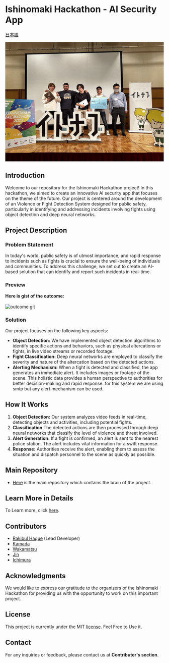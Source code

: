 # Ishinomaki Hackathon - AI Security App
[日本語](https://github.com/ishinomaki-hackathon/.github/blob/3977b41cfafffaa193b89045abc7dc4fcdab1f6e/profile/%E6%97%A5%E6%9C%AC%E8%AA%9EReadme.md)

![(profile/IMG_0714.jpeg)](https://github.com/ishinomaki-hackathon/.github/blob/ba8cc976be5084d83a1ac773319cb1c5abc3a351/profile/IMG_0714.jpeg)


## Introduction
Welcome to our repository for the Ishinomaki Hackathon project! In this hackathon, we aimed to create an innovative AI security app that focuses on the theme of the future. Our project is centered around the development of an Violence or Fight Detection System designed for public safety, particularly in identifying and addressing incidents involving fights using object detection and deep neural networks.

## Project Description
### Problem Statement
In today's world, public safety is of utmost importance, and rapid response to incidents such as fights is crucial to ensure the well-being of individuals and communities. To address this challenge, we set out to create an AI-based solution that can identify and report such incidents in real-time.

### Preview
**Here is gist of the outcome:**<br><br>
![outcome git](https://github.com/ishinomaki-hackathon/trained_yolov8/blob/e65f75cfbfaf2314ae7e03533228ebd18c73ac11/results.gif)
### Solution
Our project focuses on the following key aspects:
- **Object Detection:** We have implemented object detection algorithms to identify specific actions and behaviors, such as physical altercations or fights, in live video streams or recorded footage.
- **Fight Classification:** Deep neural networks are employed to classify the severity and nature of the altercation based on the detected actions.
- **Alerting Mechanism:** When a fight is detected and classified, the app generates an immediate alert. It includes images or footage of the scene. This holistic data provides a human perspective to authorities for better decision-making and rapid response. for this system we are using smtp but any alert mechanism can be used.

## How It Works
1. **Object Detection:** Our system analyzes video feeds in real-time, detecting objects and activities, including potential fights.
2. **Classification** The detected actions are then processed through deep neural networks that classify the level of violence and threat involved.
3. **Alert Generation:** If a fight is confirmed, an alert is sent to the nearest police station. The alert includes vital information for a swift response.
4. **Response:** Authorities receive the alert, enabling them to assess the situation and dispatch personnel to the scene as quickly as possible.

## Main Repository
- [Here](https://github.com/ishinomaki-hackathon/trained_yolov8.git) is the main repository which contains the brain of the project.

## Learn More in Details
To Learn more, click [here](https://github.com/ishinomaki-hackathon/trained_yolov8/blob/403bcccd92060fc68c25eeb1ed67ab2c8807c376/README.md).

## Contributors
- [Rakibul Haque](https://github.com/rakibulhaque9954) (Lead Developer)
- [Kamada](https://github.com/kamadakohei)
- [Wakamatsu](https://github.com/take-2405)
- [Jin](https://github.com/Jin-bis)
- [Ichimura](https://github.com/tsh-ichimura)

## Acknowledgments
We would like to express our gratitude to the organizers of the Ishinomaki Hackathon for providing us with the opportunity to work on this important project.

## License
This project is currently under the MIT [license](https://github.com/ishinomaki-hackathon/trained_yolov8/blob/e65f75cfbfaf2314ae7e03533228ebd18c73ac11/MIT_LICENSE_Rakibul_Haque.txt). Feel Free to Use it.
## Contact
For any inquiries or feedback, please contact us at **Contributer's section**.
